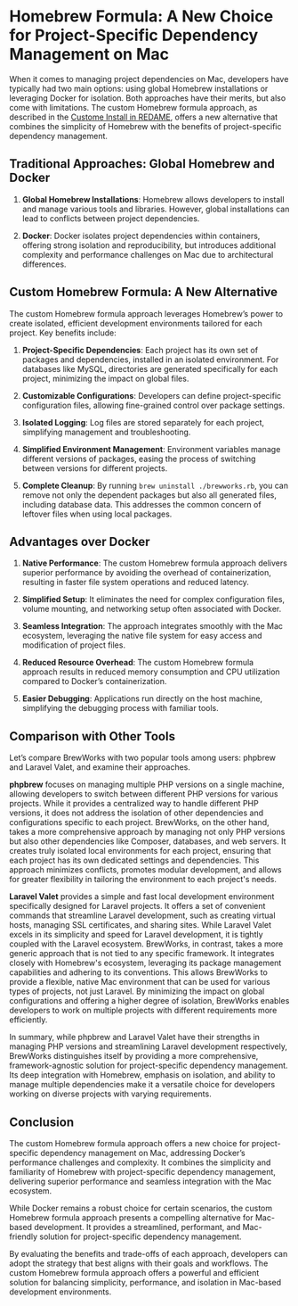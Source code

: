 # Homebrew Formula: A New Choice for Project-Specific Dependency Management on Mac

When it comes to managing project dependencies on Mac, developers have typically had two main options: using global Homebrew installations or leveraging Docker for isolation. Both approaches have their merits, but also come with limitations. The custom Homebrew formula approach, as described in the [Custome Install in REDAME](../README-brewworks.md#custome-install), offers a new alternative that combines the simplicity of Homebrew with the benefits of project-specific dependency management.

## Traditional Approaches: Global Homebrew and Docker

1. **Global Homebrew Installations**: Homebrew allows developers to install and manage various tools and libraries. However, global installations can lead to conflicts between project dependencies.

2. **Docker**: Docker isolates project dependencies within containers, offering strong isolation and reproducibility, but introduces additional complexity and performance challenges on Mac due to architectural differences.

## Custom Homebrew Formula: A New Alternative

The custom Homebrew formula approach leverages Homebrew’s power to create isolated, efficient development environments tailored for each project. Key benefits include:

1. **Project-Specific Dependencies**: Each project has its own set of packages and dependencies, installed in an isolated environment. For databases like MySQL, directories are generated specifically for each project, minimizing the impact on global files.

2. **Customizable Configurations**: Developers can define project-specific configuration files, allowing fine-grained control over package settings.

3. **Isolated Logging**: Log files are stored separately for each project, simplifying management and troubleshooting.

4. **Simplified Environment Management**: Environment variables manage different versions of packages, easing the process of switching between versions for different projects.

5. **Complete Cleanup**: By running `brew uninstall ./brewworks.rb`, you can remove not only the dependent packages but also all generated files, including database data. This addresses the common concern of leftover files when using local packages.

## Advantages over Docker

1. **Native Performance**: The custom Homebrew formula approach delivers superior performance by avoiding the overhead of containerization, resulting in faster file system operations and reduced latency.

2. **Simplified Setup**: It eliminates the need for complex configuration files, volume mounting, and networking setup often associated with Docker.

3. **Seamless Integration**: The approach integrates smoothly with the Mac ecosystem, leveraging the native file system for easy access and modification of project files.

4. **Reduced Resource Overhead**: The custom Homebrew formula approach results in reduced memory consumption and CPU utilization compared to Docker’s containerization.

5. **Easier Debugging**: Applications run directly on the host machine, simplifying the debugging process with familiar tools.

## Comparison with Other Tools

Let’s compare BrewWorks with two popular tools among users: phpbrew and Laravel Valet, and examine their approaches.

**phpbrew** focuses on managing multiple PHP versions on a single machine, allowing developers to switch between different PHP versions for various projects. While it provides a centralized way to handle different PHP versions, it does not address the isolation of other dependencies and configurations specific to each project. BrewWorks, on the other hand, takes a more comprehensive approach by managing not only PHP versions but also other dependencies like Composer, databases, and web servers. It creates truly isolated local environments for each project, ensuring that each project has its own dedicated settings and dependencies. This approach minimizes conflicts, promotes modular development, and allows for greater flexibility in tailoring the environment to each project's needs.

**Laravel Valet** provides a simple and fast local development environment specifically designed for Laravel projects. It offers a set of convenient commands that streamline Laravel development, such as creating virtual hosts, managing SSL certificates, and sharing sites. While Laravel Valet excels in its simplicity and speed for Laravel development, it is tightly coupled with the Laravel ecosystem. BrewWorks, in contrast, takes a more generic approach that is not tied to any specific framework. It integrates closely with Homebrew's ecosystem, leveraging its package management capabilities and adhering to its conventions. This allows BrewWorks to provide a flexible, native Mac environment that can be used for various types of projects, not just Laravel. By minimizing the impact on global configurations and offering a higher degree of isolation, BrewWorks enables developers to work on multiple projects with different requirements more efficiently.

In summary, while phpbrew and Laravel Valet have their strengths in managing PHP versions and streamlining Laravel development respectively, BrewWorks distinguishes itself by providing a more comprehensive, framework-agnostic solution for project-specific dependency management. Its deep integration with Homebrew, emphasis on isolation, and ability to manage multiple dependencies make it a versatile choice for developers working on diverse projects with varying requirements.

## Conclusion

The custom Homebrew formula approach offers a new choice for project-specific dependency management on Mac, addressing Docker’s performance challenges and complexity. It combines the simplicity and familiarity of Homebrew with project-specific dependency management, delivering superior performance and seamless integration with the Mac ecosystem.

While Docker remains a robust choice for certain scenarios, the custom Homebrew formula approach presents a compelling alternative for Mac-based development. It provides a streamlined, performant, and Mac-friendly solution for project-specific dependency management.

By evaluating the benefits and trade-offs of each approach, developers can adopt the strategy that best aligns with their goals and workflows. The custom Homebrew formula approach offers a powerful and efficient solution for balancing simplicity, performance, and isolation in Mac-based development environments.
